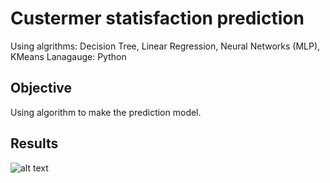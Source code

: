 # Custermer statisfaction prediction

Using algrithms: Decision Tree, Linear Regression, Neural Networks (MLP), KMeans
Lanagauge: Python

## Objective
Using algorithm to make the prediction model.

## Results
![alt text](https://github.com/CYLEE21/hm_project.git/picture/Loss_curve_for_NN.png)